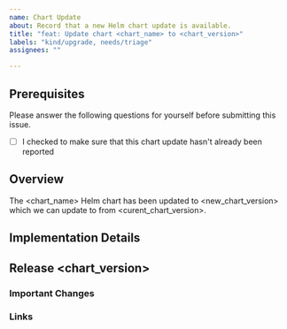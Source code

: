```yaml
---
name: Chart Update
about: Record that a new Helm chart update is available.
title: "feat: Update chart <chart_name> to <chart_version>"
labels: "kind/upgrade, needs/triage"
assignees: ""

---
```


<!--
This issue template is to be used by project maintainers recording that one of the component Helm charts has been updated.
-->

## Prerequisites

Please answer the following questions for yourself before submitting this issue.

- [ ] I checked to make sure that this chart update hasn't already been reported

## Overview
<!--
Please replace the <chart_name>, <new_chart_version> & <curent_chart_version> placeholders with the real values.
-->

The <chart_name> Helm chart has been updated to <new_chart_version> which we can update to from <curent_chart_version>.

## Implementation Details
<!--
Please add any implementation details discovered during capturing this data which need consideration.
-->

## Release <chart_version>
<!--
Please add a new block for each chart release.
-->

### Important Changes
<!--
Please add anything important which changes for this release, bot for the chart and the components.
-->

### Links
<!--
Please add relevent links here.

- [Chart release](https://github.com/hello/world/releases/tag/vX.Y.Z)
- [Component release](https://github.com/hello/world/releases/tag/vX.Y.Z)
-->
